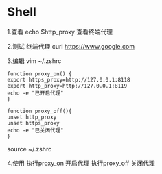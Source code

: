 # Shell

1.查看
echo $http_proxy 查看终端代理

2.测试
终端代理 curl https://www.google.com

3.编辑
vim ~/.zshrc

```
function proxy_on() {
export https_proxy=http://127.0.0.1:8118
export http_proxy=http://127.0.0.1:8119
echo -e "已开启代理"
}

function proxy_off(){
unset http_proxy
unset https_proxy
echo -e "已关闭代理"
}
```

source  ~/.zshrc

4.使用
执行proxy_on 开启代理
执行proxy_off 关闭代理